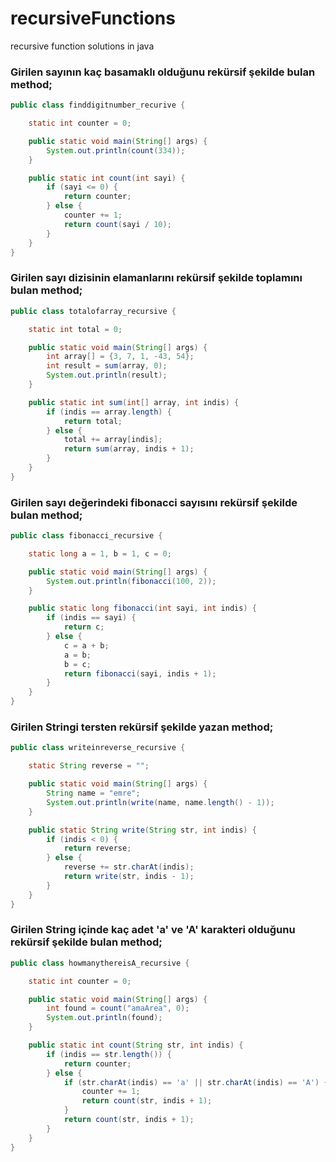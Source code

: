 # recursiveFunctions
recursive function solutions in java
### Girilen sayının kaç basamaklı olduğunu rekürsif şekilde bulan method;
```java
public class finddigitnumber_recurive {

    static int counter = 0;

    public static void main(String[] args) {
        System.out.println(count(334));
    }

    public static int count(int sayi) {
        if (sayi <= 0) {
            return counter;
        } else {
            counter += 1;
            return count(sayi / 10);
        }
    }
}
```
### Girilen sayı dizisinin elamanlarını rekürsif şekilde toplamını bulan method;
```java
public class totalofarray_recursive {

    static int total = 0;

    public static void main(String[] args) {
        int array[] = {3, 7, 1, -43, 54};
        int result = sum(array, 0);
        System.out.println(result);
    }

    public static int sum(int[] array, int indis) {
        if (indis == array.length) {
            return total;
        } else {
            total += array[indis];
            return sum(array, indis + 1);
        }
    }
}
```
### Girilen sayı değerindeki fibonacci sayısını rekürsif şekilde bulan method;
```java
public class fibonacci_recursive {

    static long a = 1, b = 1, c = 0;

    public static void main(String[] args) {
        System.out.println(fibonacci(100, 2));
    }

    public static long fibonacci(int sayi, int indis) {
        if (indis == sayi) {
            return c;
        } else {
            c = a + b;
            a = b;
            b = c;
            return fibonacci(sayi, indis + 1);
        }
    }
}
```
### Girilen Stringi tersten rekürsif şekilde yazan method;
```java
public class writeinreverse_recursive {

    static String reverse = "";

    public static void main(String[] args) {
        String name = "emre";
        System.out.println(write(name, name.length() - 1));
    }

    public static String write(String str, int indis) {
        if (indis < 0) {
            return reverse;
        } else {
            reverse += str.charAt(indis);
            return write(str, indis - 1);
        }
    }
}
```
### Girilen String içinde kaç adet 'a' ve 'A' karakteri olduğunu rekürsif şekilde bulan method;
```java
public class howmanythereisA_recursive {

    static int counter = 0;

    public static void main(String[] args) {
        int found = count("amaArea", 0);
        System.out.println(found);
    }

    public static int count(String str, int indis) {
        if (indis == str.length()) {
            return counter;
        } else {
            if (str.charAt(indis) == 'a' || str.charAt(indis) == 'A') {
                counter += 1;
                return count(str, indis + 1);
            }
            return count(str, indis + 1);
        }
    }
}





